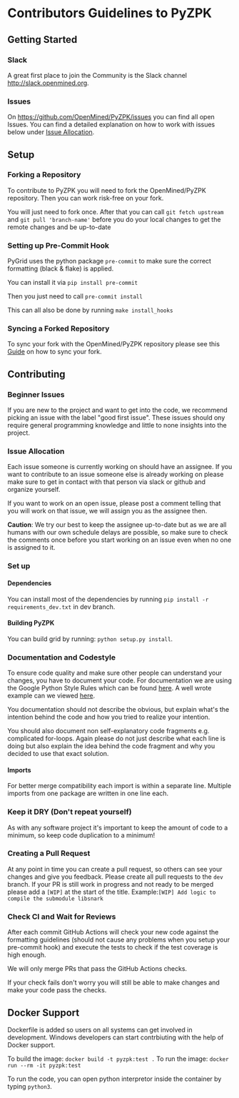# Contributors Guidelines to PyZPK

## Getting Started

### Slack

A great first place to join the Community is the Slack channel <http://slack.openmined.org>.

### Issues

On <https://github.com/OpenMined/PyZPK/issues> you can find all open Issues. You can find a detailed explanation on how to work with issues below under [Issue Allocation](#Issue-Allocation).

## Setup

### Forking a Repository

To contribute to PyZPK you will need to fork the OpenMined/PyZPK repository.
Then you can work risk-free on your fork.

You will just need to fork once. After that you can call `git fetch upstream` and `git pull 'branch-name'` before you do your local changes to get the remote changes and be up-to-date

### Setting up Pre-Commit Hook

PyGrid uses the python package `pre-commit` to make sure the correct formatting (black & flake) is applied.

You can install it via `pip install pre-commit`

Then you just need to call `pre-commit install`

This can all also be done by running `make install_hooks`

### Syncing a Forked Repository

To sync your fork with the OpenMined/PyZPK repository please see this [Guide](https://help.github.com/articles/syncing-a-fork/) on how to sync your fork.

## Contributing

### Beginner Issues

If you are new to the project and want to get into the code, we recommend picking an issue with the label "good first issue". These issues should ony require general programming knowledge and little to none insights into the project.

### Issue Allocation

Each issue someone is currently working on should have an assignee. If you want to contribute to an issue someone else is already working on please make sure to get in contact with that person via slack or github and organize yourself.

If you want to work on an open issue, please post a comment telling that you will work on that issue, we will assign you as the assignee then.

**Caution**: We try our best to keep the assignee up-to-date but as we are all humans with our own schedule delays are possible, so make sure to check the comments once before you start working on an issue even when no one is assigned to it.

### Set up

#### Dependencies

You can install most of the dependencies by running `pip install -r requirements_dev.txt` in dev branch.

#### Building PyZPK

You can build grid by running: `python setup.py install`.

### Documentation and Codestyle

To ensure code quality and make sure other people can understand your changes, you have to document your code. For documentation we are using the Google Python Style Rules which can be found [here](https://github.com/google/styleguide/blob/gh-pages/pyguide.md). A well wrote example can we viewed [here](https://sphinxcontrib-napoleon.readthedocs.io/en/latest/example_google.html).

You documentation should not describe the obvious, but explain what's the intention behind the code and how you tried to realize your intention.

You should also document non self-explanatory code fragments e.g. complicated for-loops. Again please do not just describe what each line is doing but also explain the idea behind the code fragment and why you decided to use that exact solution.

#### Imports

For better merge compatibility each import is within a separate line. Multiple imports from one package are written in one line each.

### Keep it DRY (Don't repeat yourself)

As with any software project it's important to keep the amount of code to a minimum, so keep code duplication to a minimum!

### Creating a Pull Request

At any point in time you can create a pull request, so others can see your changes and give you feedback.
Please create all pull requests to the `dev` branch.
If your PR is still work in progress and not ready to be merged please add a `[WIP]` at the start of the title.
Example:`[WIP] Add logic to compile the submodule libsnark`

### Check CI and Wait for Reviews

After each commit GitHub Actions will check your new code against the formatting guidelines (should not cause any problems when you setup your pre-commit hook) and execute the tests to check if the test coverage is high enough.

We will only merge PRs that pass the GitHub Actions checks.

If your check fails don't worry you will still be able to make changes and make your code pass the checks.

## Docker Support

Dockerfile is added so users on all systems can get involved in development. Windows developers can start contrbiuting with the help of Docker support.

To build the image: ``` docker build -t pyzpk:test . ```
To run the image: ``` docker run --rm -it pyzpk:test ```

To run the code, you can open python interpretor inside the container by typing ```python3```. 